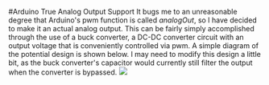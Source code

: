 #Arduino True Analog Output Support
It bugs me to an unreasonable degree that Arduino's pwm function is called
_analogOut_, so I have decided to make it an actual analog output. This can
be fairly simply accomplished through the use of a buck converter, a DC-DC
converter circuit with an output voltage that is conveniently controlled
via pwm. A simple diagram of the potential design is shown below. I may need
to modify this design a little bit, as the buck converter's capacitor would
currently still filter the output when the converter is bypassed.
![](./media/schem.jpg)
